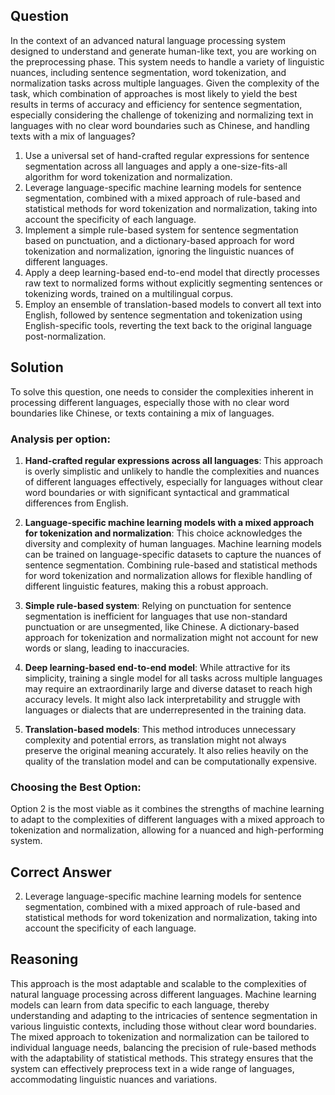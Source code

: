 ## Question
In the context of an advanced natural language processing system designed to understand and generate human-like text, you are working on the preprocessing phase. This system needs to handle a variety of linguistic nuances, including sentence segmentation, word tokenization, and normalization tasks across multiple languages. Given the complexity of the task, which combination of approaches is most likely to yield the best results in terms of accuracy and efficiency for sentence segmentation, especially considering the challenge of tokenizing and normalizing text in languages with no clear word boundaries such as Chinese, and handling texts with a mix of languages?

1. Use a universal set of hand-crafted regular expressions for sentence segmentation across all languages and apply a one-size-fits-all algorithm for word tokenization and normalization.
2. Leverage language-specific machine learning models for sentence segmentation, combined with a mixed approach of rule-based and statistical methods for word tokenization and normalization, taking into account the specificity of each language.
3. Implement a simple rule-based system for sentence segmentation based on punctuation, and a dictionary-based approach for word tokenization and normalization, ignoring the linguistic nuances of different languages.
4. Apply a deep learning-based end-to-end model that directly processes raw text to normalized forms without explicitly segmenting sentences or tokenizing words, trained on a multilingual corpus.
5. Employ an ensemble of translation-based models to convert all text into English, followed by sentence segmentation and tokenization using English-specific tools, reverting the text back to the original language post-normalization.

## Solution

To solve this question, one needs to consider the complexities inherent in processing different languages, especially those with no clear word boundaries like Chinese, or texts containing a mix of languages. 

### Analysis per option:

1. **Hand-crafted regular expressions across all languages**: This approach is overly simplistic and unlikely to handle the complexities and nuances of different languages effectively, especially for languages without clear word boundaries or with significant syntactical and grammatical differences from English.

2. **Language-specific machine learning models with a mixed approach for tokenization and normalization**: This choice acknowledges the diversity and complexity of human languages. Machine learning models can be trained on language-specific datasets to capture the nuances of sentence segmentation. Combining rule-based and statistical methods for word tokenization and normalization allows for flexible handling of different linguistic features, making this a robust approach.

3. **Simple rule-based system**: Relying on punctuation for sentence segmentation is inefficient for languages that use non-standard punctuation or are unsegmented, like Chinese. A dictionary-based approach for tokenization and normalization might not account for new words or slang, leading to inaccuracies.

4. **Deep learning-based end-to-end model**: While attractive for its simplicity, training a single model for all tasks across multiple languages may require an extraordinarily large and diverse dataset to reach high accuracy levels. It might also lack interpretability and struggle with languages or dialects that are underrepresented in the training data.

5. **Translation-based models**: This method introduces unnecessary complexity and potential errors, as translation might not always preserve the original meaning accurately. It also relies heavily on the quality of the translation model and can be computationally expensive.

### Choosing the Best Option:

Option 2 is the most viable as it combines the strengths of machine learning to adapt to the complexities of different languages with a mixed approach to tokenization and normalization, allowing for a nuanced and high-performing system.

## Correct Answer

2. Leverage language-specific machine learning models for sentence segmentation, combined with a mixed approach of rule-based and statistical methods for word tokenization and normalization, taking into account the specificity of each language.

## Reasoning

This approach is the most adaptable and scalable to the complexities of natural language processing across different languages. Machine learning models can learn from data specific to each language, thereby understanding and adapting to the intricacies of sentence segmentation in various linguistic contexts, including those without clear word boundaries. The mixed approach to tokenization and normalization can be tailored to individual language needs, balancing the precision of rule-based methods with the adaptability of statistical methods. This strategy ensures that the system can effectively preprocess text in a wide range of languages, accommodating linguistic nuances and variations.
